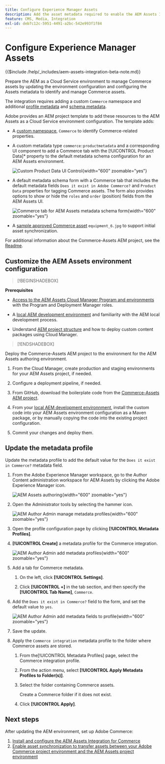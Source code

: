 ```yaml
---
title: Configure Experience Manager Assets
description: Add the asset metadata required to enable the AEM Assets Integration for Commerce to synchronize assets between Adobe Commerce and Experience Manager Assets projects.
feature: CMS, Media, Integration
exl-id: deb7c12c-5951-4491-a2bc-542e993f1f84
---
```

# Configure Experience Manager Assets

{{$include /help/_includes/aem-assets-integration-beta-note.md}}

Prepare the AEM as a Cloud Service environment to manage Commerce assets by updating the environment configuration and configuring the Assets metadata to identify and manage Commerce assets.

The integration requires adding a custom `Commerce` namespace and additional [profile metadata](https://experienceleague.adobe.com/en/docs/experience-manager-cloud-service/content/assets/manage/metadata-profiles) and [schema metadata](https://experienceleague.adobe.com/en/docs/experience-manager-cloud-service/content/assets/manage/metadata-schemas).

Adobe provides an AEM project template to add these resources to the AEM Assets as a Cloud Service environment configuration. The template adds:

- A [custom namespace](https://github.com/ankumalh/assets-commerce/blob/main/ui.config/jcr_root/apps/commerce/config/org.apache.sling.jcr.repoinit.RepositoryInitializer~commerce-namespaces), `Commerce` to identify Commerce-related properties.

- A custom metadata type `commerce:productmetadata` and a corresponding UI component to add a Commerce tab with the [!UICONTROL Product Data]* property to the default metadata schema configuration for an AEM Assets environment. 

  ![Custom Product Data UI Control](./assets/aem-commerce-sku-metadata-fields-from-template.png){width="600" zoomable="yes"}

- A default metadata schema form with a Commerce tab that includes the default metadata fields `Does it exist in Adobe Commerce?` and `Product Data` properties for tagging Commerce assets. The form also provides options to show or hide the `roles` and `order` (position) fields from the AEM Assets UI.

   ![Commerce tab for AEM Assets metadata schema form](./assets/assets-configure-metadata-schema-form-editor.png){width="600" zoomable="yes"}

- A [sample approved Commerce asset](https://github.com/ankumalh/assets-commerce/blob/main/ui.content/src/main/content/jcr_root/content/dam/wknd/en/activities/hiking/equipment_6.jpg/.content.xml)  `equipment_6.jpg` to support initial asset synchronization.

For additional information about the Commerce-Assets AEM project, see the [Readme](https://github.com/ankumalh/assets-commerce).

## Customize the AEM Assets environment configuration

>[!BEGINSHADEBOX]

**Prerequisites**

- [Access to the AEM Assets Cloud Manager Program and environments](https://experienceleague.adobe.com/en/docs/experience-manager-cloud-service/content/onboarding/journey/cloud-manager#access-sysadmin-bo) with the Program and Deployment Manager roles.

- A [local AEM development environment](https://experienceleague.adobe.com/en/docs/experience-manager-learn/cloud-service/local-development-environment-set-up/overview) and familiarity with the AEM local development process.

- Understand [AEM project structure](https://experienceleague.adobe.com/en/docs/experience-manager-cloud-service/content/implementing/developing/aem-project-content-package-structure) and how to deploy custom content packages using Cloud Manager.

>[!ENDSHADEBOX]

Deploy the Commerce-Assets AEM project to the environment for the AEM Assets authoring environment.

1. From the Cloud Manager, create production and staging environments for your AEM Assets project, if needed.

1. Configure a deployment pipeline, if needed.

1. From GitHub, download the boilerplate code from the [Commerce-Assets AEM project](https://github.com/ankumalh/assets-commerce).

1. From your [local AEM development environnment](https://experienceleague.adobe.com/en/docs/experience-manager-learn/cloud-service/local-development-environment-set-up/overview),  install the custom code into your AEM Assets environment configuration as a Maven package, or by manually copying the code into the existing project configuration.

1. Commit your changes and deploy them.

## Update the metadata profile

Update the metadata profile to add the default value for the `Does it exist in Commerce?` metadata field.

1. From the Adobe Experience Manager workspace, go to the Author Content administration workspace for AEM Assets by clicking the Adobe Experience Manager icon.

   ![AEM Assets authoring](./assets/aem-assets-authoring.png){width="600" zoomable="yes"}

1. Open the Administrator tools by selecting the hammer icon.

   ![AEM Author Admin manage metadata profiles](./assets/aem-manage-metadata-profiles.png){width="600" zoomable="yes"}

1. Open the profile configuration page by clicking **[!UICONTROL Metadata Profiles]**.

1. **[!UICONTROL Create]** a metadata profile for the Commerce integration.

   ![AEM Author Admin add metadata profiles ](./assets/aem-create-metadata-profile.png){width="600" zoomable="yes"}

1. Add a tab for Commerce metadata.

   1. On the left, click  **[!UICONTROL Settings]**.

   1. Click  **[!UICONTROL +]** in the tab section, and then specify the **[!UICONTROL Tab Name]**, `Commerce`.

1. Add the `Does it exist in Commerce?` field to the form, and set the default value to `yes`.

   ![AEM Author Admin add metadata fields to profile](./assets/aem-edit-metadata-profile-fields.png){width="600" zoomable="yes"}

1. Save the update.

1. Apply the `Commerce integration` metadata profile to the folder where Commerce assets are stored.

   1. From the[!UICONTROL  Metadata Profiles] page, select the Commerce integration profile.

   1. From the action menu, select **[!UICONTROL Apply Metadata Profiles to Folder(s)]**.

   1. Select the folder containing Commerce assets.

      Create a Commerce folder if it does not exist.

   1. Click **[!UICONTROL Apply]**.

## Next steps

After updating the AEM environment, set up Adobe Commerce:

1. [Install and configure the AEM Assets Integration for Commerce](aem-assets-configure-commerce.md)
2. [Enable asset synchronization to transfer assets between your Adobe Commerce project environment and the AEM Assets project environment](aem-assets-setup-synchronization.md)
